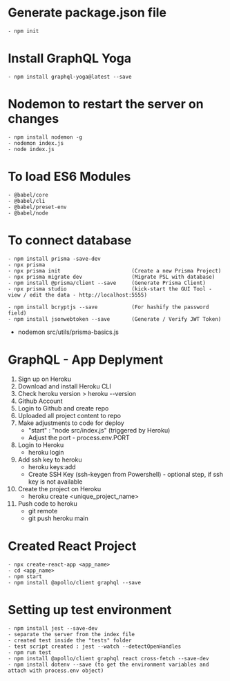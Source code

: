 # Generate package.json file
    - npm init

# Install GraphQL Yoga
    - npm install graphql-yoga@latest --save

# Nodemon to restart the server on changes
    - npm install nodemon -g
    - nodemon index.js
    - node index.js

# To load ES6 Modules
    - @babel/core
    - @babel/cli
    - @babel/preset-env
    - @babel/node

# To connect database
    - npm install prisma -save-dev
    - npx prisma
    - npx prisma init                       (Create a new Prisma Project)
    - npx prisma migrate dev                (Migrate PSL with database)
    - npm install @prisma/client --save     (Generate Prisma Client)
    - npx prisma studio                     (kick-start the GUI Tool - view / edit the data - http://localhost:5555)

    - npm install bcryptjs --save           (For hashify the password field)
    - npm install jsonwebtoken --save       (Generate / Verify JWT Token)

    
- nodemon src/utils/prisma-basics.js


# GraphQL - App Deplyment
1. Sign up on Heroku
2. Download and install Heroku CLI
3. Check heroku version > heroku --version
4. Github Account
5. Login to Github and create repo
6. Uploaded all project content to repo
7. Make adjustments to code for deploy
    - "start" : "node src/index.js"     (triggered by Heroku)
    - Adjust the port - process.env.PORT
8. Login to Heroku
    - heroku login
9. Add ssh key to heroku
    - heroku keys:add
    - Create SSH Key (ssh-keygen from Powershell) - optional step, if ssh key is not available
10. Create the project on Heroku
    - heroku create <unique_project_name>
11. Push code to heroku
    - git remote
    - git push heroku main


# Created React Project
    - npx create-react-app <app_name>
    - cd <app_name>
    - npm start
    - npm install @apollo/client graphql --save


# Setting up test environment
    - npm install jest --save-dev
    - separate the server from the index file
    - created test inside the "tests" folder
    - test script created : jest --watch --detectOpenHandles
    - npm run test
    - npm install @apollo/client graphql react cross-fetch --save-dev
    - npm install dotenv --save (to get the environment variables and attach with process.env object)